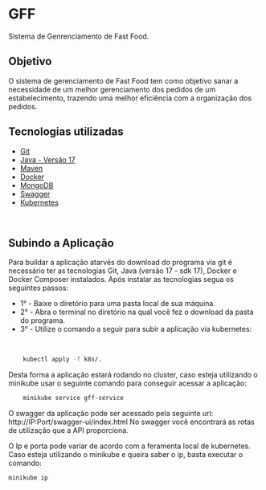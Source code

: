 # **GFF**

Sistema de Genrenciamento de Fast Food.


## **Objetivo**
O sistema de gerenciamento de Fast Food tem como objetivo sanar a necessidade de um melhor gerenciamento dos pedidos de um estabelecimento, trazendo uma melhor eficiência com a organização dos pedidos.


## **Tecnologias utilizadas**
- [Git](https://git-scm.com/downloads)
- [Java - Versão 17](https://www.oracle.com/java/)
- [Maven](https://maven.apache.org/)
- [Docker](https://docs.docker.com/)
- [MongoDB](https://www.mongodb.com/)
- [Swagger](https://swagger.io/docs/specification/about/)
- [Kubernetes](https://kubernetes.io/docs/tasks/tools/#kubectl)

<br>

## **Subindo a Aplicação**

Para buildar a aplicação atarvés do download do programa via git é necessário ter as tecnologias Git, Java (versão 17 - sdk 17), Docker e Docker Composer instalados.
Após instalar as tecnologias segua os seguintes passos:
<br>
- 1° - Baixe o diretório para uma pasta local de sua máquina.
- 2° - Abra o terminal no diretório na qual você fez o download da pasta do programa.
- 3° - Utilize o comando a seguir para subir a aplicação via kubernetes:
<br>

```bash
    kubectl apply -f k8s/.
```
Desta forma a aplicação estará rodando no cluster, caso esteja utilizando o minikube usar o seguinte comando para conseguir acessar a aplicação:

```bash
    minikube service gff-service
```

O swagger da aplicação pode ser acessado pela seguinte url: http://IP:Port/swagger-ui/index.html
No swagger você encontrará as rotas de utilização que a API proporciona.

O Ip e porta pode variar de acordo com a feramenta local de kubernetes.
Caso esteja utilizando o minikube e queira saber o ip, basta executar o comando:

```bash
minikube ip
```

